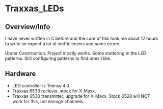 # Traxxas_LEDs
## Overview/Info
I have never written in C before and the core of this took me about 12 hours to write so expect a lot of inefficiencies and some errors.

Under Construction. Project mostly works. Some stuttering in the LED patterns. Still configuring patterns to find ones I like.
## Hardware
- LED controller is Teensy 4.0.
- Traxxas 6533 reciever, stock for X-Maxx.
- Traxxas 6530 transmitter, upgrade for X-Maxx. Stock 6528 will NOT work for this, not enough channels.
